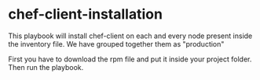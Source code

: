 # chef-client-installation
This playbook will install chef-client on each and every node present inside the inventory file.
We have grouped together them as "production"

First you have to download the rpm file and put it inside your project folder. Then run the playbook.
